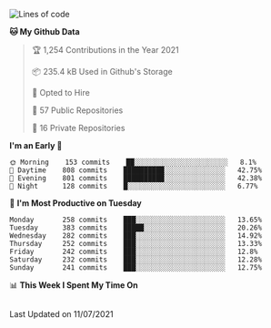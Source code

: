 <!--<a href="https://markmelnic.com" target="_blank">
  <img height="150px" align="center" src="https://github-readme-stats.vercel.app/api?username=markmelnic&hide_border=true&show_icons=true&include_all_commits=true&count_private=true&line_height=21&theme=graywhite"/>
  <img height="150px" align="center" src="https://github-readme-stats.vercel.app/api/top-langs/?username=markmelnic&hide=html&hide_border=true&layout=compact&line_height=21&&theme=graywhite "/>
  <img height="150px" align="center" src="https://github-readme-stats.vercel.app/api/wakatime?username=markmelnic&hide=html&hide_border=true&layout=compact&theme=graywhite"/></a>-->

<!--START_SECTION:waka-->
![Lines of code](https://img.shields.io/badge/From%20Hello%20World%20I%27ve%20Written-145885%20lines%20of%20code-blue)

**🐱 My Github Data** 

> 🏆 1,254 Contributions in the Year 2021
 > 
> 📦 235.4 kB Used in Github's Storage 
 > 
> 💼 Opted to Hire
 > 
> 📜 57 Public Repositories 
 > 
> 🔑 16 Private Repositories  
 > 
**I'm an Early 🐤** 

```text
🌞 Morning    153 commits    ██░░░░░░░░░░░░░░░░░░░░░░░   8.1% 
🌆 Daytime    808 commits    ██████████░░░░░░░░░░░░░░░   42.75% 
🌃 Evening    801 commits    ██████████░░░░░░░░░░░░░░░   42.38% 
🌙 Night      128 commits    █░░░░░░░░░░░░░░░░░░░░░░░░   6.77%

```
📅 **I'm Most Productive on Tuesday** 

```text
Monday       258 commits    ███░░░░░░░░░░░░░░░░░░░░░░   13.65% 
Tuesday      383 commits    █████░░░░░░░░░░░░░░░░░░░░   20.26% 
Wednesday    282 commits    ███░░░░░░░░░░░░░░░░░░░░░░   14.92% 
Thursday     252 commits    ███░░░░░░░░░░░░░░░░░░░░░░   13.33% 
Friday       242 commits    ███░░░░░░░░░░░░░░░░░░░░░░   12.8% 
Saturday     232 commits    ███░░░░░░░░░░░░░░░░░░░░░░   12.28% 
Sunday       241 commits    ███░░░░░░░░░░░░░░░░░░░░░░   12.75%

```


📊 **This Week I Spent My Time On** 

```text
```


 Last Updated on 11/07/2021
<!--END_SECTION:waka-->
